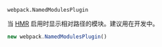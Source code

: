 `webpack.NamedModulesPlugin`

当 [HMR]() 启用时显示相对路径的模块。建议用在开发中。

```js
new webpack.NamedModulesPlugin()
```